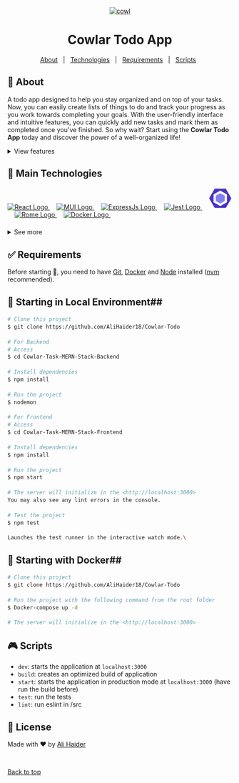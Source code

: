 <div align="center" id="top">

<a href="https://ibb.co/m8dZM80"><img src="https://i.ibb.co/C24CT26/cowl.png" alt="cowl" border="0" /></a>
</div>


<div align="center">
  <h1>Cowlar Todo App</h1>
</div>

<p align="center">
  <a href="#dart-about">About</a> &#xa0; | &#xa0;
  <a href="#rocket-main-technologies">Technologies</a> &#xa0; | &#xa0;
  <a href="#white_check_mark-requirements">Requirements</a> &#xa0; | &#xa0;
  <a href="#video_game-scripts">Scripts</a> &#xa0; 
</p>

## :dart: About ##

A todo app designed to help you stay organized and on top of your tasks. Now, you can easily create lists of things to do and track your progress as you work towards completing your goals.
With the user-friendly interface and intuitive features, you can quickly add new tasks and mark them as completed once you've finished.
So why wait? Start using the **Cowlar Todo App** today and discover the power of a well-organized life!

<details>
  <summary>View features</summary>

  ###

  * Add Task with "Add New Task" button
  * Add Task with Enter Key
  * Update Task Status
  * Delete Task
  * Error Alert
  * React Spinner loader
  * React Toastify
  
</details>


## :rocket: Main Technologies ##

<a href="https://reactjs.org">
  <img width="50" title="ReactJs" alt="React Logo" src="https://daily-dev-tips.com/ezoimgfmt/cdn.hashnode.com/res/hashnode/image/upload/v1647492266631/rH6yDfWyJ.png">
</a> &#xa0; &#xa0;

<a href="https://mui.com">
  <img width="50" title="Material UI" alt="MUI Logo" src="https://cdn.worldvectorlogo.com/logos/material-ui-1.svg">
</a> &#xa0; &#xa0;

<a href="https://expressjs.com">
  <img width="50" title="ExpressJs" alt="ExpressJs Logo" src="https://ih1.redbubble.net/image.438908244.6144/st,small,507x507-pad,600x600,f8f8f8.u2.jpg">
</a> &#xa0; &#xa0;

<a href="https://jestjs.io">
  <img width="50" title="Jest" alt="Jest Logo" src="https://raw.githubusercontent.com/maurodesouza/maurodesouza/master/assets/jest-logo.svg">
</a> &#xa0; &#xa0;

<a href="https://eslint.org">
  <img  width="50" title="Eslint" alt="Eslint Logo" src="https://raw.githubusercontent.com/github/explore/80688e429a7d4ef2fca1e82350fe8e3517d3494d/topics/eslint/eslint.png">
</a> &#xa0; &#xa0;

<a href="https://rome.tools">
  <img width="50" title="Rome" alt="Rome Logo" src="https://seeklogo.com/images/R/rome-logo-73FC51E1CE-seeklogo.com.png">
</a>  &#xa0; &#xa0;

<a href="http://docker.com">
  <img width="50" title="Docker" alt="Docker Logo" src="https://cdn.icon-icons.com/icons2/2699/PNG/512/docker_tile_logo_icon_168248.png">
</a>  &#xa0; &#xa0;

###

<details>
  <summary>See more</summary>

  ###

  * [JavaScript](https://www.javascript.com/)
  * [NodeJs](https://nodejs.org/)
  * [Bootstrap](https://getbootstrap.com/)
  * [Thunder Client](https://www.thunderclient.com/)
  * [Git](https://git-scm.com/)

</details>

## :white_check_mark: Requirements ##

Before starting :checkered_flag:, you need to have [Git](https://git-scm.com), [Docker](http://docker.com) and [Node](https://nodejs.org/en/) installed ([nvm](https://github.com/nvm-sh/nvm#node-version-manager---) recommended).

## :checkered_flag: Starting in Local Environment##

```bash
# Clone this project
$ git clone https://github.com/AliHaider18/Cowlar-Todo

# For Backend
# Access
$ cd Cowlar-Task-MERN-Stack-Backend

# Install dependencies
$ npm install

# Run the project
$ nodemon

# For Frontend
# Access 
$ cd Cowlar-Task-MERN-Stack-Frontend

# Install dependencies
$ npm install

# Run the project
$ npm start

# The server will initialize in the <http://localhost:3000>
You may also see any lint errors in the console.

# Test the project
$ npm test

Launches the test runner in the interactive watch mode.\
```

## 🐳 Starting with Docker##


```bash
# Clone this project
$ git clone https://github.com/AliHaider18/Cowlar-Todo

# Run the project with the following command from the root folder
$ Docker-compose up -d

# The server will initialize in the <http://localhost:3000>
```


## :video_game: Scripts

- `dev`: starts the application at `localhost:3000`
- `build`: creates an optimized build of application
- `start`: starts the application in production mode at `localhost:3000` (have run the build before)
- `test`: run the tests
- `lint`: run eslint in /src

## :memo: License ##



Made with :heart: by <a href="https://github.com/AliHaider18" target="_blank">Ali Haider</a>

&#xa0;

<a href="#top">Back to top</a>
